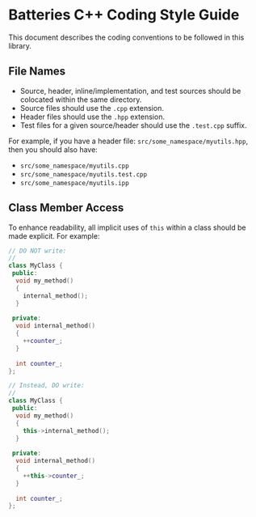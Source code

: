 # Batteries C++ Coding Style Guide

This document describes the coding conventions to be followed in this library.

## File Names

- Source, header, inline/implementation, and test sources should be colocated within the same directory.
- Source files should use the `.cpp` extension.
- Header files should use the `.hpp` extension.
- Test files for a given source/header should use the `.test.cpp` suffix.

For example, if you have a header file: `src/some_namespace/myutils.hpp`, then you should also have:

- `src/some_namespace/myutils.cpp`
- `src/some_namespace/myutils.test.cpp`
- `src/some_namespace/myutils.ipp`

## Class Member Access

To enhance readability, all implicit uses of `this` within a class should be made explicit.  For example:

```c++
// DO NOT write:
//
class MyClass {
 public:
  void my_method()
  {
    internal_method();
  }
 
 private:
  void internal_method() 
  {
    ++counter_;
  }
  
  int counter_;
};

// Instead, DO write:
//
class MyClass {
 public:
  void my_method()
  {
    this->internal_method();
  }
 
 private:
  void internal_method() 
  {
    ++this->counter_;
  }
  
  int counter_;
};
```
